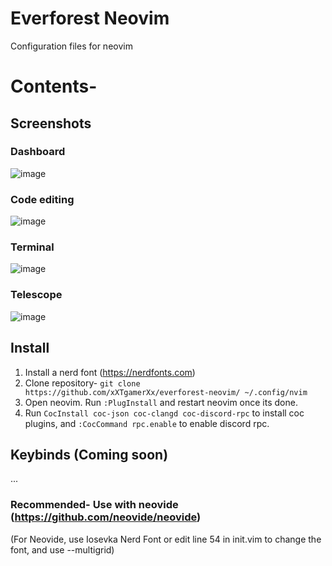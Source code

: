 # Everforest Neovim
Configuration files for neovim
# Contents-

## Screenshots
### Dashboard
![image](https://user-images.githubusercontent.com/72494265/159658793-e879ae02-84a5-49d4-828c-b8b6a285decb.png)
### Code editing
![image](https://user-images.githubusercontent.com/72494265/159658986-a4855ebf-bd7c-4417-9a30-04f7b8d63f3c.png)
### Terminal
![image](https://user-images.githubusercontent.com/72494265/159659305-2a155ba3-dc36-4cbf-a673-137384fa1ab5.png)
### Telescope
![image](https://user-images.githubusercontent.com/72494265/159659777-0c7cca3c-5286-4cf6-a37d-c21b75ad8439.png)

## Install
1. Install a nerd font (https://nerdfonts.com)
2. Clone repository- ```git clone https://github.com/xXTgamerXx/everforest-neovim/ ~/.config/nvim```
3. Open neovim. Run `:PlugInstall` and restart neovim once its done.
4. Run `CocInstall coc-json coc-clangd coc-discord-rpc` to install coc plugins, and `:CocCommand rpc.enable` to enable discord rpc.
## Keybinds (Coming soon)
...
### Recommended- Use with neovide (https://github.com/neovide/neovide)
(For Neovide, use Iosevka Nerd Font or edit line 54 in init.vim to change the font, and use --multigrid)
